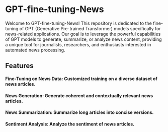 # GPT-fine-tuning-News
Welcome to GPT-fine-tuning-News! This repository is dedicated to the fine-tuning of GPT (Generative Pre-trained Transformer) models specifically for news-related applications. Our goal is to leverage the powerful capabilities of GPT models to generate, summarize, or analyze news content, providing a unique tool for journalists, researchers, and enthusiasts interested in automated news processing.

## Features
#### Fine-Tuning on News Data: Customized training on a diverse dataset of news articles.
#### News Generation: Generate coherent and contextually relevant news articles.
#### News Summarization: Summarize long articles into concise versions.
#### Sentiment Analysis: Analyze the sentiment of news articles.
